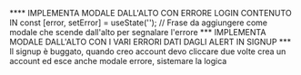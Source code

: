 





**** IMPLEMENTA MODALE DALL'ALTO CON ERRORE LOGIN CONTENUTO IN const [error, setError] = useState(''); // Frase da aggiungere come modale che scende dall'alto per segnalare l'errore
*** IMPLEMENTA MODALE DALL'ALTO CON I VARI ERRORI DATI DAGLI ALERT IN SIGNUP 
*** Il signup è buggato, quando creo account devo cliccare due volte crea un account ed esce anche modale errore, sistemare la logica